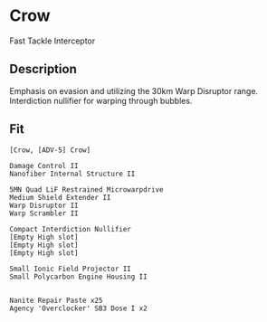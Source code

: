 # Crow

Fast Tackle Interceptor


## Description

Emphasis on evasion and utilizing the 30km Warp Disruptor range. Interdiction nullifier for warping through bubbles.

## Fit

```
[Crow, [ADV-5] Crow]

Damage Control II
Nanofiber Internal Structure II

5MN Quad LiF Restrained Microwarpdrive
Medium Shield Extender II
Warp Disruptor II
Warp Scrambler II

Compact Interdiction Nullifier
[Empty High slot]
[Empty High slot]
[Empty High slot]

Small Ionic Field Projector II
Small Polycarbon Engine Housing II


Nanite Repair Paste x25
Agency 'Overclocker' SB3 Dose I x2
```
